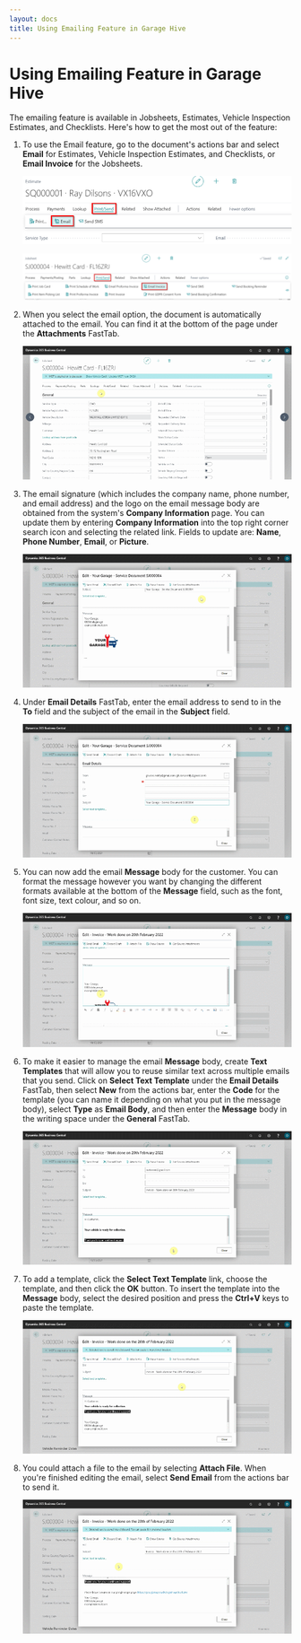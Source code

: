 ```yaml
---
layout: docs
title: Using Emailing Feature in Garage Hive 
---
```


# Using Emailing Feature in Garage Hive
The emailing feature is available in Jobsheets, Estimates, Vehicle Inspection Estimates, and Checklists. Here's how to get the most out of the feature:
1. To use the Email feature, go to the document's actions bar and select **Email** for Estimates, Vehicle Inspection Estimates, and Checklists, or **Email Invoice** for the Jobsheets.

   ![](media/garagehive-email-feature1.png)

   ![](media/garagehive-email-feature2.png)
  
2. When you select the email option, the document is automatically attached to the email. You can find it at the bottom of the page under the **Attachments** FastTab.

   ![](media/garagehive-email-feature3.gif)

3. The email signature (which includes the company name, phone number, and email address) and the logo on the email message body are obtained from the system's **Company Information** page. You can update them by entering **Company Information** into the top right corner search icon and selecting the related link. Fields to update are: **Name**, **Phone Number**, **Email**, or **Picture**.

   ![](media/garagehive-email-feature4.gif)

4. Under **Email Details** FastTab, enter the email address to send to in the **To** field and the subject of the email in the **Subject** field.

   ![](media/garagehive-email-feature6.gif)

5. You can now add the email **Message** body for the customer. You can format the message however you want by changing the different formats available at the bottom of the **Message** field, such as the font, font size, text colour, and so on.

   ![](media/garagehive-email-feature7.gif)

6. To make it easier to manage the email **Message** body, create **Text Templates** that will allow you to reuse similar text across multiple emails that you send. Click on **Select Text Template** under the **Email Details** FastTab, then select **New** from the actions bar, enter the **Code** for the template (you can name it depending on what you put in the message body), select **Type** as **Email Body**, and then enter the **Message** body in the writing space under the **General** FastTab.

   ![](media/garagehive-email-feature8.gif)

7. To add a template, click the **Select Text Template** link, choose the template, and then click the **OK** button. To insert the template into the **Message** body, select the desired position and press the **Ctrl+V** keys to paste the template.

   ![](media/garagehive-email-feature9.gif)

8. You could attach a file to the email by selecting **Attach File**. When you're finished editing the email, select **Send Email** from the actions bar to send it.

   ![](media/garagehive-email-feature10.gif)

